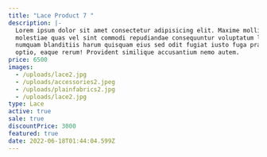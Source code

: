 ```yaml
---
title: "Lace Product 7 "
description: |-
  Lorem ipsum dolor sit amet consectetur adipisicing elit. Maxime mollitia,
  molestiae quas vel sint commodi repudiandae consequuntur voluptatum laborum
  numquam blanditiis harum quisquam eius sed odit fugiat iusto fuga praesentium
  optio, eaque rerum! Provident similique accusantium nemo autem.
price: 6500
images:
  - /uploads/lace2.jpg
  - /uploads/accessories2.jpeg
  - /uploads/plainfabrics2.jpg
  - /uploads/lace2.jpg
type: Lace
active: true
sale: true
discountPrice: 3000
featured: true
date: 2022-06-18T01:44:04.599Z
---
```

